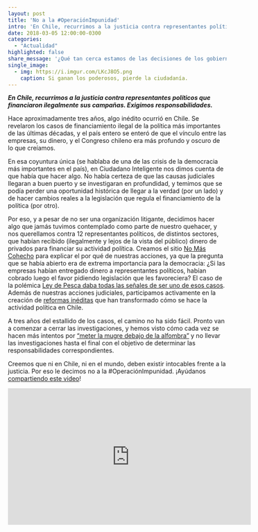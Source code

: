 ```yaml
---
layout: post
title: 'No a la #OperaciónImpunidad'
intro: 'En Chile, recurrimos a la justicia contra representantes políticos que financiaron ilegalmente sus campañas.'
date: 2018-03-05 12:00:00-0300
categories:
  - "Actualidad"
highlighted: false
share_message: '¿Qué tan cerca estamos de las decisiones de los gobierno?'
single_image:
  - img: https://i.imgur.com/LKcJ8O5.png
    caption: Si ganan los poderosos, pierde la ciudadanía.
---
```

***En Chile, recurrimos a la justicia contra representantes políticos que financiaron ilegalmente sus campañas. Exigimos responsabilidades.*** 


Hace aproximadamente tres años, algo inédito ocurrió en Chile. Se revelaron los casos de financiamiento ilegal de la política más importantes de las últimas décadas, y el país entero se enteró de que el vínculo entre las empresas, su dinero, y el Congreso chileno era más profundo y oscuro de lo que creíamos. 

En esa coyuntura única (se hablaba de una de las crisis de la democracia más importantes en el país), en Ciudadano Inteligente nos dimos cuenta de que había que hacer algo. No había certeza de que las causas judiciales llegaran a buen puerto y se investigaran en profundidad, y temimos que se podía perder una oportunidad histórica de llegar a la verdad (por un lado) y de hacer cambios reales a la legislación que regula el financiamiento de la política (por otro). 

Por eso, y a pesar de no ser una organización litigante, decidimos hacer algo que jamás tuvimos contemplado como parte de nuestro quehacer, y nos querellamos contra 12 representantes políticos, de distintos sectores, que habían recibido (ilegalmente y lejos de la vista del público) dinero de privados para financiar su actividad política. Creamos el sitio [No Más Cohecho](http://nomascohecho.cl) para explicar el por qué de nuestras acciones, ya que la pregunta que se había abierto era de extrema importancia para la democracia: ¿Si las empresas habían entregado dinero a representantes políticos, habían cobrado luego el favor pidiendo legislación que les favoreciera? El caso de la polémica [Ley de Pesca daba todas las señales de ser uno de esos casos](http://www.elmostrador.cl/noticias/pais/2017/01/24/van-rysselberghe-era-pauteada-por-gremio-pesquero-mientras-se-debatia-la-ley-de-pesca/). Además de nuestras acciones judiciales, participamos activamente en la creación de [reformas inéditas](https://observatorioanticorrupcion.cl/) que han transformado cómo se hace la actividad política en Chile.

A tres años del estallido de los casos, el camino no ha sido fácil. Pronto van a comenzar a cerrar las investigaciones, y hemos visto cómo cada vez se hacen más intentos por [“meter la mugre debajo de la alfombra”](http://www.t13.cl/noticia/politica/caso-penta-tribunal-confirma-salida-alternativa-ivan-moreira) y no llevar las investigaciones hasta el final con el objetivo de determinar las responsabilidades correspondientes. 

Creemos que ni en Chile, ni en el mundo, deben existir intocables frente a la justicia. Por eso le decimos no a la #OperaciónImpunidad. ¡Ayúdanos [compartiendo este video](https://youtu.be/FLVweoK150A)! 

<iframe width="560" height="315" src="https://www.youtube.com/embed/FLVweoK150A" frameborder="0" allow="autoplay; encrypted-media" allowfullscreen></iframe>
